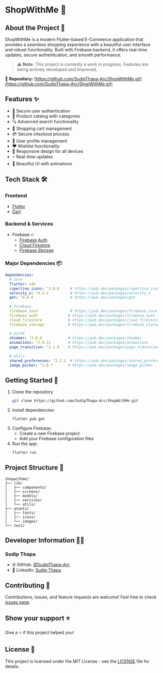 # ShopWithMe 🛒

## About the Project 🌟

ShopWithMe is a modern Flutter-based E-Commerce application that provides a seamless shopping experience with a beautiful user interface and robust functionality. Built with Firebase backend, it offers real-time updates, secure authentication, and smooth performance.

> ⚠️ **Note:** This project is currently a work in progress. Features are being actively developed and improved.

🔗 **Repository:** [https://github.com/SudipThapa-Arc/ShopWithMe.git](https://github.com/SudipThapa-Arc/ShopWithMe.git)

## Features ✨

- 🔐 Secure user authentication
- 🏪 Product catalog with categories
- 🔍 Advanced search functionality
- 🛒 Shopping cart management
- 💳 Secure checkout process
- 👤 User profile management
- ❤️ Wishlist functionality
- 📱 Responsive design for all devices
- ⚡ Real-time updates
- 🎨 Beautiful UI with animations

## Tech Stack 🛠️

### Frontend
- [Flutter](https://flutter.dev/) 
- [Dart](https://dart.dev/)

### Backend & Services
- Firebase 🔥
  - [Firebase Auth](https://firebase.google.com/products/auth)
  - [Cloud Firestore](https://firebase.google.com/products/firestore)
  - [Firebase Storage](https://firebase.google.com/products/storage)

### Major Dependencies 📦

```yaml
dependencies:
  # Core
  flutter: sdk
  cupertino_icons: ^1.0.8     # https://pub.dev/packages/cupertino_icons
  velocity_x: ^4.3.1          # https://pub.dev/packages/velocity_x
  get: ^4.6.6                 # https://pub.dev/packages/get
  
  # Firebase
  firebase_core               # https://pub.dev/packages/firebase_core
  firebase_auth              # https://pub.dev/packages/firebase_auth
  cloud_firestore            # https://pub.dev/packages/cloud_firestore
  firebase_storage           # https://pub.dev/packages/firebase_storage
  
  # UI/UX
  shimmer: ^3.0.0            # https://pub.dev/packages/shimmer
  animations: ^2.0.11        # https://pub.dev/packages/animations
  page_transition: ^2.1.0    # https://pub.dev/packages/page_transition
  
  # Utils
  shared_preferences: ^2.2.2  # https://pub.dev/packages/shared_preferences
  image_picker: ^1.0.7       # https://pub.dev/packages/image_picker
```

## Getting Started 🚀

1. Clone the repository
   ```bash
   git clone https://github.com/SudipThapa-Arc/ShopWithMe.git
   ```
2. Install dependencies:
   ```bash
   flutter pub get
   ```
3. Configure Firebase:
   - Create a new Firebase project
   - Add your Firebase configuration files
4. Run the app:
   ```bash
   flutter run
   ```

## Project Structure 📁

```
shopwithme/
├── lib/
│   ├── components/
│   ├── screens/
│   ├── models/
│   ├── services/
│   └── utils/
├── assets/
│   ├── fonts/
│   ├── icons/
│   └── images/
└── test/
```

## Developer Information 👨‍💻

### Sudip Thapa
- 🌐 GitHub: [@SudipThapa-Arc](https://github.com/SudipThapa-Arc)
- 💼 LinkedIn: [Sudip Thapa](https://www.linkedin.com/in/sudip-thapa-9599371b7/)

## Contributing 🤝

Contributions, issues, and feature requests are welcome! Feel free to check [issues page](https://github.com/SudipThapa-Arc/shopwithme/issues).

## Show your support ⭐

Give a ⭐️ if this project helped you!

## License 📝

This project is licensed under the MIT License - see the [LICENSE](LICENSE) file for details.